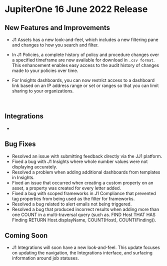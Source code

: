 # JupiterOne 16 June 2022 Release

## New Features and Improvements
- J1 Assets has a new look-and-feel, which includes a new filtering pane and changes to how you search and filter. 
- In J1 Policies, a complete history of policy and procedure changes over a specified timeframe are now available for download in `.csv format`. This enhancement enables easy access to the audit history of changes made to your policies over time. 
-  For Insights dashboards, you can now restrict access to a dashboard link based on an IP address range or set or ranges so that you can limit sharing to your organizations.

   ​

## Integrations

- ​

## Bug Fixes
-  Resolved an issue with submitting feedback directly via the JJ1 platform.
-  Fixed a bug with J1 Insights where whole number values were not displaying accurately.
-  Resolved a problem when adding additional dashboards from templates in Insights.
-  Fixed an issue that occurred when creating a custom property on an asset, a property was created for every letter added.
-  Fixed a bug with scoped frameworks in J1 Compliance that prevented tag properties from being used as the filter for frameworks.
-  Resolved a bug related to alert emails not being triggered.
-  Resolved a bug that produced incorrect results when adding more than one COUNT in a multi-traversal query (such as. FIND Host THAT HAS Finding RETURN Host.displayName, COUNT(Host), COUNT(Finding)).

## Coming Soon
- J1 Integrations will soon have a new look-and-feel. This update focuses on updating the navigation, the Integrations interface, and surfacing information around job statuses. 

